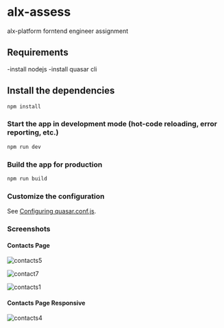 # alx-assess
alx-platform forntend engineer assignment

## Requirements
-install nodejs
-install quasar cli

## Install the dependencies
```bash
npm install
```

### Start the app in development mode (hot-code reloading, error reporting, etc.)
```bash
npm run dev
```


### Build the app for production
```bash
npm run build
```

### Customize the configuration
See [Configuring quasar.conf.js](https://quasar.dev/quasar-cli/quasar-conf-js).

### Screenshots
#### Contacts Page 
![contacts5](https://user-images.githubusercontent.com/58518220/111698765-4a452380-8848-11eb-988d-27a3c069fe6e.png)

![contact7](https://user-images.githubusercontent.com/58518220/111871437-247c6380-899b-11eb-9e61-16d075a98373.png)

![contacts1](https://user-images.githubusercontent.com/58518220/111697922-3f3dc380-8847-11eb-873d-7c5ba09c243a.png)

#### Contacts Page Responsive
![contacts4](https://user-images.githubusercontent.com/58518220/111699046-a6a84300-8848-11eb-8ecc-36ffcc087a84.png)
